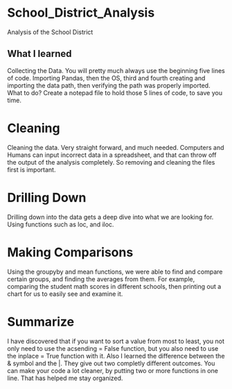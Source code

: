 # School_District_Analysis
Analysis of the School District

## What I learned 

Collecting the Data. You will pretty much always use the beginning five lines of code. Importing Pandas, then the OS, third and fourth creating and importing
the data path, then verifying the path was properly imported. What to do? Create a notepad file to hold those 5 lines of code, to save you time.

# Cleaning

Cleaning the data. Very straight forward, and much needed. Computers and Humans can input incorrect data in a spreadsheet, and that can throw off the output
of the analysis completely. So removing and cleaning the files first is important. 

# Drilling Down

Drilling down into the data gets a deep dive into what we are looking for. Using functions such as loc, and iloc. 

# Making Comparisons
Using the groupyby and mean functions, we were able to find and compare certain groups, and finding the averages from them. For example, comparing the student math scores in different schools, then printing out a chart for us to easily see and examine it. 
# Summarize

I have discovered that if you want to sort a value from most to least, you not only need to use the acsending = False function, but you also need to use the inplace = True function with it. Also I learned the difference between the & symbol and the |. They give out two completly different outcomes. You can make your code a lot cleaner, by putting two or more functions in one line. That has helped me stay organized. 
